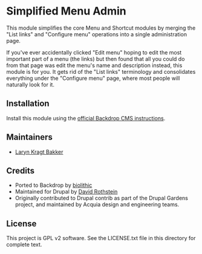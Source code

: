 # Simplified Menu Admin

This module simplifies the core Menu and Shortcut modules by merging the "List
links" and "Configure menu" operations into a single administration page.

If you've ever accidentally clicked "Edit menu" hoping to edit the most
important part of a menu (the links) but then found that all you could do from
that page was edit the menu's name and description instead, this module is for
you. It gets rid of the "List links" terminology and consolidates everything
under the "Configure menu" page, where most people will naturally look for it.

## Installation

Install this module using the [official Backdrop CMS instructions](https://backdropcms.org/guide/modules).

## Maintainers

 - [Laryn Kragt Bakker](https://github.com/laryn)

## Credits

 - Ported to Backdrop by [biolithic](https://github.com/biolithic)
 - Maintained for Drupal by [David Rothstein](https://www.drupal.org/u/david_rothstein)
 - Originally contributed to Drupal contrib as part of the Drupal Gardens
   project, and maintained by Acquia design and engineering teams.

## License

This project is GPL v2 software. See the LICENSE.txt file in this directory for complete text.
